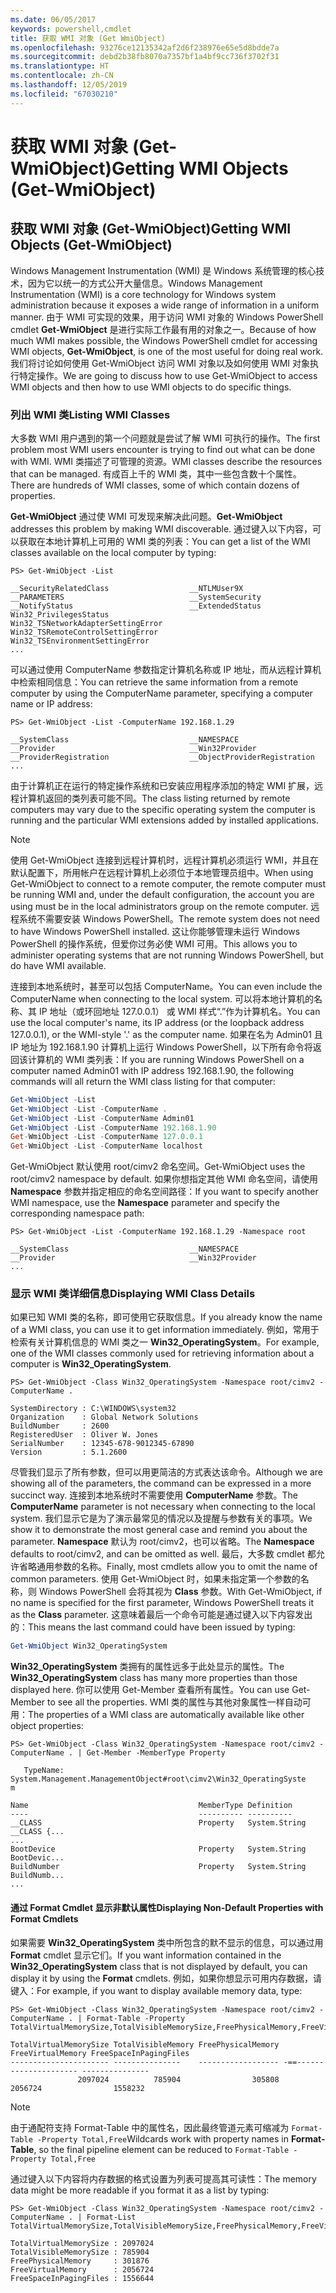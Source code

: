 ```yaml
---
ms.date: 06/05/2017
keywords: powershell,cmdlet
title: 获取 WMI 对象 (Get WmiObject)
ms.openlocfilehash: 93276ce12135342af2d6f238976e65e5d8bdde7a
ms.sourcegitcommit: debd2b38fb8070a7357bf1a4bf9cc736f3702f31
ms.translationtype: HT
ms.contentlocale: zh-CN
ms.lasthandoff: 12/05/2019
ms.locfileid: "67030210"
---
```

# <a name="getting-wmi-objects-get-wmiobject"></a><span data-ttu-id="53d1a-103">获取 WMI 对象 (Get-WmiObject)</span><span class="sxs-lookup"><span data-stu-id="53d1a-103">Getting WMI Objects (Get-WmiObject)</span></span>

## <a name="getting-wmi-objects-get-wmiobject"></a><span data-ttu-id="53d1a-104">获取 WMI 对象 (Get-WmiObject)</span><span class="sxs-lookup"><span data-stu-id="53d1a-104">Getting WMI Objects (Get-WmiObject)</span></span>

<span data-ttu-id="53d1a-105">Windows Management Instrumentation (WMI) 是 Windows 系统管理的核心技术，因为它以统一的方式公开大量信息。</span><span class="sxs-lookup"><span data-stu-id="53d1a-105">Windows Management Instrumentation (WMI) is a core technology for Windows system administration because it exposes a wide range of information in a uniform manner.</span></span> <span data-ttu-id="53d1a-106">由于 WMI 可实现的效果，用于访问 WMI 对象的 Windows PowerShell cmdlet **Get-WmiObject** 是进行实际工作最有用的对象之一。</span><span class="sxs-lookup"><span data-stu-id="53d1a-106">Because of how much WMI makes possible, the Windows PowerShell cmdlet for accessing WMI objects, **Get-WmiObject**, is one of the most useful for doing real work.</span></span> <span data-ttu-id="53d1a-107">我们将讨论如何使用 Get-WmiObject 访问 WMI 对象以及如何使用 WMI 对象执行特定操作。</span><span class="sxs-lookup"><span data-stu-id="53d1a-107">We are going to discuss how to use Get-WmiObject to access WMI objects and then how to use WMI objects to do specific things.</span></span>

### <a name="listing-wmi-classes"></a><span data-ttu-id="53d1a-108">列出 WMI 类</span><span class="sxs-lookup"><span data-stu-id="53d1a-108">Listing WMI Classes</span></span>

<span data-ttu-id="53d1a-109">大多数 WMI 用户遇到的第一个问题就是尝试了解 WMI 可执行的操作。</span><span class="sxs-lookup"><span data-stu-id="53d1a-109">The first problem most WMI users encounter is trying to find out what can be done with WMI.</span></span> <span data-ttu-id="53d1a-110">WMI 类描述了可管理的资源。</span><span class="sxs-lookup"><span data-stu-id="53d1a-110">WMI classes describe the resources that can be managed.</span></span> <span data-ttu-id="53d1a-111">有成百上千的 WMI 类，其中一些包含数十个属性。</span><span class="sxs-lookup"><span data-stu-id="53d1a-111">There are hundreds of WMI classes, some of which contain dozens of properties.</span></span>

<span data-ttu-id="53d1a-112">**Get-WmiObject** 通过使 WMI 可发现来解决此问题。</span><span class="sxs-lookup"><span data-stu-id="53d1a-112">**Get-WmiObject** addresses this problem by making WMI discoverable.</span></span> <span data-ttu-id="53d1a-113">通过键入以下内容，可以获取在本地计算机上可用的 WMI 类的列表：</span><span class="sxs-lookup"><span data-stu-id="53d1a-113">You can get a list of the WMI classes available on the local computer by typing:</span></span>

```
PS> Get-WmiObject -List

__SecurityRelatedClass                  __NTLMUser9X
__PARAMETERS                            __SystemSecurity
__NotifyStatus                          __ExtendedStatus
Win32_PrivilegesStatus                  Win32_TSNetworkAdapterSettingError
Win32_TSRemoteControlSettingError       Win32_TSEnvironmentSettingError
...
```

<span data-ttu-id="53d1a-114">可以通过使用 ComputerName 参数指定计算机名称或 IP 地址，而从远程计算机中检索相同信息：</span><span class="sxs-lookup"><span data-stu-id="53d1a-114">You can retrieve the same information from a remote computer by using the ComputerName parameter, specifying a computer name or IP address:</span></span>

```
PS> Get-WmiObject -List -ComputerName 192.168.1.29

__SystemClass                           __NAMESPACE
__Provider                              __Win32Provider
__ProviderRegistration                  __ObjectProviderRegistration
...
```

<span data-ttu-id="53d1a-115">由于计算机正在运行的特定操作系统和已安装应用程序添加的特定 WMI 扩展，远程计算机返回的类列表可能不同。</span><span class="sxs-lookup"><span data-stu-id="53d1a-115">The class listing returned by remote computers may vary due to the specific operating system the computer is running and the particular WMI extensions added by installed applications.</span></span>

> [!NOTE]
> <span data-ttu-id="53d1a-116">使用 Get-WmiObject 连接到远程计算机时，远程计算机必须运行 WMI，并且在默认配置下，所用帐户在远程计算机上必须位于本地管理员组中。</span><span class="sxs-lookup"><span data-stu-id="53d1a-116">When using Get-WmiObject to connect to a remote computer, the remote computer must be running WMI and, under the default configuration, the account you are using must be in the local administrators group on the remote computer.</span></span> <span data-ttu-id="53d1a-117">远程系统不需要安装 Windows PowerShell。</span><span class="sxs-lookup"><span data-stu-id="53d1a-117">The remote system does not need to have Windows PowerShell installed.</span></span> <span data-ttu-id="53d1a-118">这让你能够管理未运行 Windows PowerShell 的操作系统，但爱你过务必使 WMI 可用。</span><span class="sxs-lookup"><span data-stu-id="53d1a-118">This allows you to administer operating systems that are not running Windows PowerShell, but do have WMI available.</span></span>

<span data-ttu-id="53d1a-119">连接到本地系统时，甚至可以包括 ComputerName。</span><span class="sxs-lookup"><span data-stu-id="53d1a-119">You can even include the ComputerName when connecting to the local system.</span></span> <span data-ttu-id="53d1a-120">可以将本地计算机的名称、其 IP 地址（或环回地址 127.0.0.1） 或 WMI 样式“.”作为计算机名。</span><span class="sxs-lookup"><span data-stu-id="53d1a-120">You can use the local computer's name, its IP address (or the loopback address 127.0.0.1), or the WMI-style '.' as the computer name.</span></span> <span data-ttu-id="53d1a-121">如果在名为 Admin01 且 IP 地址为 192.168.1.90 计算机上运行 Windows PowerShell，以下所有命令将返回该计算机的 WMI 类列表：</span><span class="sxs-lookup"><span data-stu-id="53d1a-121">If you are running Windows PowerShell on a computer named Admin01 with IP address 192.168.1.90, the following commands will all return the WMI class listing for that computer:</span></span>

```powershell
Get-WmiObject -List
Get-WmiObject -List -ComputerName .
Get-WmiObject -List -ComputerName Admin01
Get-WmiObject -List -ComputerName 192.168.1.90
Get-WmiObject -List -ComputerName 127.0.0.1
Get-WmiObject -List -ComputerName localhost
```

<span data-ttu-id="53d1a-122">Get-WmiObject 默认使用 root/cimv2 命名空间。</span><span class="sxs-lookup"><span data-stu-id="53d1a-122">Get-WmiObject uses the root/cimv2 namespace by default.</span></span> <span data-ttu-id="53d1a-123">如果你想指定其他 WMI 命名空间，请使用 **Namespace** 参数并指定相应的命名空间路径：</span><span class="sxs-lookup"><span data-stu-id="53d1a-123">If you want to specify another WMI namespace, use the **Namespace** parameter and specify the corresponding namespace path:</span></span>

```
PS> Get-WmiObject -List -ComputerName 192.168.1.29 -Namespace root

__SystemClass                           __NAMESPACE
__Provider                              __Win32Provider
...
```

### <a name="displaying-wmi-class-details"></a><span data-ttu-id="53d1a-124">显示 WMI 类详细信息</span><span class="sxs-lookup"><span data-stu-id="53d1a-124">Displaying WMI Class Details</span></span>

<span data-ttu-id="53d1a-125">如果已知 WMI 类的名称，即可使用它获取信息。</span><span class="sxs-lookup"><span data-stu-id="53d1a-125">If you already know the name of a WMI class, you can use it to get information immediately.</span></span> <span data-ttu-id="53d1a-126">例如，常用于检索有关计算机信息的 WMI 类之一 **Win32_OperatingSystem**。</span><span class="sxs-lookup"><span data-stu-id="53d1a-126">For example, one of the WMI classes commonly used for retrieving information about a computer is **Win32_OperatingSystem**.</span></span>

```
PS> Get-WmiObject -Class Win32_OperatingSystem -Namespace root/cimv2 -ComputerName .

SystemDirectory : C:\WINDOWS\system32
Organization    : Global Network Solutions
BuildNumber     : 2600
RegisteredUser  : Oliver W. Jones
SerialNumber    : 12345-678-9012345-67890
Version         : 5.1.2600
```

<span data-ttu-id="53d1a-127">尽管我们显示了所有参数，但可以用更简洁的方式表达该命令。</span><span class="sxs-lookup"><span data-stu-id="53d1a-127">Although we are showing all of the parameters, the command can be expressed in a more succinct way.</span></span> <span data-ttu-id="53d1a-128">连接到本地系统时不需要使用 **ComputerName** 参数。</span><span class="sxs-lookup"><span data-stu-id="53d1a-128">The **ComputerName** parameter is not necessary when connecting to the local system.</span></span> <span data-ttu-id="53d1a-129">我们显示它是为了演示最常见的情况以及提醒与参数有关的事项。</span><span class="sxs-lookup"><span data-stu-id="53d1a-129">We show it to demonstrate the most general case and remind you about the parameter.</span></span> <span data-ttu-id="53d1a-130">**Namespace** 默认为 root/cimv2，也可以省略。</span><span class="sxs-lookup"><span data-stu-id="53d1a-130">The **Namespace** defaults to root/cimv2, and can be omitted as well.</span></span> <span data-ttu-id="53d1a-131">最后，大多数 cmdlet 都允许省略通用参数的名称。</span><span class="sxs-lookup"><span data-stu-id="53d1a-131">Finally, most cmdlets allow you to omit the name of common parameters.</span></span> <span data-ttu-id="53d1a-132">使用 Get-WmiObject 时，如果未指定第一个参数的名称，则 Windows PowerShell 会将其视为 **Class** 参数。</span><span class="sxs-lookup"><span data-stu-id="53d1a-132">With Get-WmiObject, if no name is specified for the first parameter, Windows PowerShell treats it as the **Class** parameter.</span></span> <span data-ttu-id="53d1a-133">这意味着最后一个命令可能是通过键入以下内容发出的：</span><span class="sxs-lookup"><span data-stu-id="53d1a-133">This means the last command could have been issued by typing:</span></span>

```powershell
Get-WmiObject Win32_OperatingSystem
```

<span data-ttu-id="53d1a-134">**Win32_OperatingSystem** 类拥有的属性远多于此处显示的属性。</span><span class="sxs-lookup"><span data-stu-id="53d1a-134">The **Win32_OperatingSystem** class has many more properties than those displayed here.</span></span> <span data-ttu-id="53d1a-135">你可以使用 Get-Member 查看所有属性。</span><span class="sxs-lookup"><span data-stu-id="53d1a-135">You can use Get-Member to see all the properties.</span></span> <span data-ttu-id="53d1a-136">WMI 类的属性与其他对象属性一样自动可用：</span><span class="sxs-lookup"><span data-stu-id="53d1a-136">The properties of a WMI class are automatically available like other object properties:</span></span>

```
PS> Get-WmiObject -Class Win32_OperatingSystem -Namespace root/cimv2 -ComputerName . | Get-Member -MemberType Property

   TypeName: System.Management.ManagementObject#root\cimv2\Win32_OperatingSyste
m

Name                                      MemberType Definition
----                                      ---------- ----------
__CLASS                                   Property   System.String __CLASS {...
...
BootDevice                                Property   System.String BootDevic...
BuildNumber                               Property   System.String BuildNumb...
...
```

#### <a name="displaying-non-default-properties-with-format-cmdlets"></a><span data-ttu-id="53d1a-137">通过 Format Cmdlet 显示非默认属性</span><span class="sxs-lookup"><span data-stu-id="53d1a-137">Displaying Non-Default Properties with Format Cmdlets</span></span>

<span data-ttu-id="53d1a-138">如果需要 **Win32_OperatingSystem** 类中所包含的默不显示的信息，可以通过用 **Format** cmdlet 显示它们。</span><span class="sxs-lookup"><span data-stu-id="53d1a-138">If you want information contained in the **Win32_OperatingSystem** class that is not displayed by default, you can display it by using the **Format** cmdlets.</span></span> <span data-ttu-id="53d1a-139">例如，如果你想显示可用内存数据，请键入：</span><span class="sxs-lookup"><span data-stu-id="53d1a-139">For example, if you want to display available memory data, type:</span></span>

```
PS> Get-WmiObject -Class Win32_OperatingSystem -Namespace root/cimv2 -ComputerName . | Format-Table -Property TotalVirtualMemorySize,TotalVisibleMemorySize,FreePhysicalMemory,FreeVirtualMemory,FreeSpaceInPagingFiles

TotalVirtualMemorySize TotalVisibleMemory FreePhysicalMemory FreeVirtualMemory FreeSpaceInPagingFiles
---------------------- ---------------    ------------------ -==--------------------- ---------------
               2097024          785904                305808           2056724                1558232
```

> [!NOTE]
> <span data-ttu-id="53d1a-140">由于通配符支持 Format-Table  中的属性名，因此最终管道元素可缩减为 `Format-Table -Property Total,Free`</span><span class="sxs-lookup"><span data-stu-id="53d1a-140">Wildcards work with property names in **Format-Table**, so the final pipeline element can be reduced to `Format-Table -Property Total,Free`</span></span>

<span data-ttu-id="53d1a-141">通过键入以下内容将内存数据的格式设置为列表可提高其可读性：</span><span class="sxs-lookup"><span data-stu-id="53d1a-141">The memory data might be more readable if you format it as a list by typing:</span></span>

```
PS> Get-WmiObject -Class Win32_OperatingSystem -Namespace root/cimv2 -ComputerName . | Format-List TotalVirtualMemorySize,TotalVisibleMemorySize,FreePhysicalMemory,FreeVirtualMemory,FreeSpaceInPagingFiles

TotalVirtualMemorySize : 2097024
TotalVisibleMemorySize : 785904
FreePhysicalMemory     : 301876
FreeVirtualMemory      : 2056724
FreeSpaceInPagingFiles : 1556644
```
